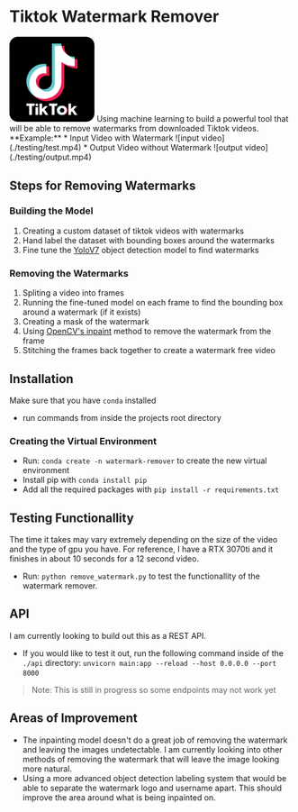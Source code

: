 # Tiktok Watermark Remover
<img src="./tiktok-logo.png"  width="30%" height="30%">
Using machine learning to build a powerful tool that will be able to remove watermarks from downloaded Tiktok videos.
</br>
**Example:**
* Input Video with Watermark ![input video](./testing/test.mp4)
* Output Video without Watermark ![output video](./testing/output.mp4)



## Steps for Removing Watermarks
### Building the Model
1. Creating a custom dataset of tiktok videos with watermarks
2. Hand label the dataset with bounding boxes around the watermarks
3. Fine tune the [YoloV7](https://github.com/WongKinYiu/yolov7) object detection model to find watermarks

### Removing the Watermarks
1. Spliting a video into frames
2. Running the fine-tuned model on each frame to find the bounding box around a watermark (if it exists)
3. Creating a mask of the watermark
4. Using [OpenCV's inpaint](https://docs.opencv.org/3.4/df/d3d/tutorial_py_inpainting.html) method to remove the watermark from the frame
5. Stitching the frames back together to create a watermark free video


## Installation
Make sure that you have `conda` installed
* run commands from inside the projects root directory

### Creating the Virtual Environment
* Run: `conda create -n watermark-remover` to create the new virtual environment
* Install pip with `conda install pip`
* Add all the required packages with `pip install -r requirements.txt`

## Testing Functionallity
The time it takes may vary extremely depending on the size of the video and the type of gpu you have. For reference, I have a RTX 3070ti and it finishes in about 10 seconds for a 12 second video.
* Run: `python remove_watermark.py` to test the functionallity of the watermark remover.

## API
I am currently looking to build out this as a REST API. 
* If you would like to test it out, run the following command inside of the `./api` directory: `unvicorn main:app --reload --host 0.0.0.0 --port 8000`
> Note: This is still in progress so some endpoints may not work yet


## Areas of Improvement
* The inpainting model doesn't do a great job of removing the watermark and leaving the images undetectable. I am currently looking into other methods of removing the watermark that will leave the image looking more natural.
* Using a more advanced object detection labeling system that would be able to separate the watermark logo and username apart. This should improve the area around what is being inpainted on.
